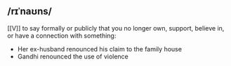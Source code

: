 ## /rɪˈnaʊns/  
[[V]]
to say formally or publicly that you no longer own, support, believe in, or have a connection with something:

- Her ex-husband renounced his claim to the family house
- Gandhi renounced the use of violence
